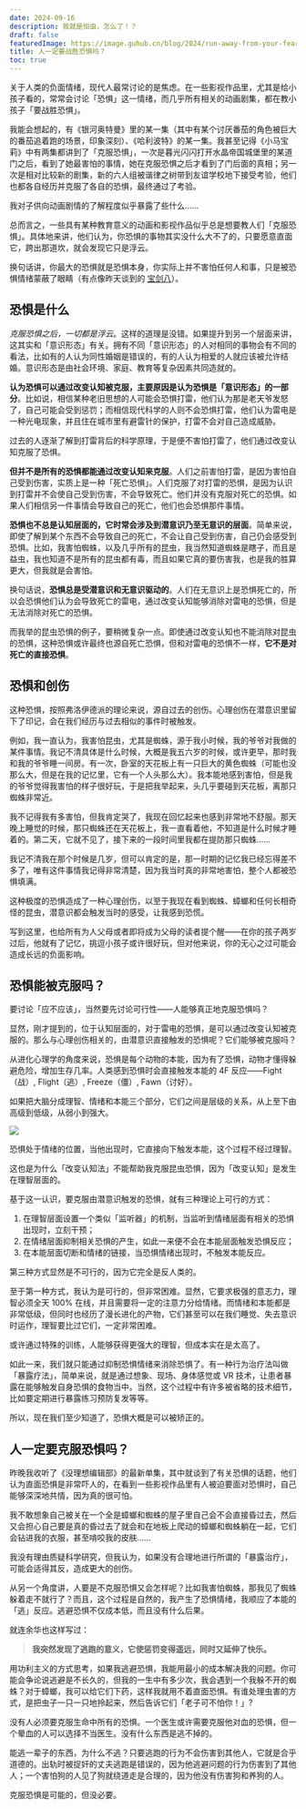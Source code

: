 ```yaml
---
date: 2024-09-16
description: 我就是怕虫，怎么了！？
draft: false
featuredImage: https://image.guhub.cn/blog/2024/run-away-from-your-fear.jpg
title: 人一定要战胜恐惧吗？
toc: true
---
```






关于人类的负面情绪，现代人最常讨论的是焦虑。在一些影视作品里，尤其是给小孩子看的，常常会讨论「恐惧」这一情绪，而几乎所有相关的动画剧集，都在教小孩子「要战胜恐惧」。

我能会想起的，有《银河奥特曼》里的某一集（其中有某个讨厌番茄的角色被巨大的番茄追着跑的场景，印象深刻）、《哈利波特》的某一集。我甚至记得《小马宝莉》中有两集都讲到了「克服恐惧」，一次是暮光闪闪打开水晶帝国城堡里的某道门之后，看到了她最害怕的事情，她在克服恐惧之后才看到了门后面的真相；另一次是相对比较新的剧集，新的六人组被谐律之树带到友谊学校地下接受考验，他们也都各自经历并克服了各自的恐惧，最终通过了考验。

我对子供向动画剧情的了解程度似乎暴露了些什么……

总而言之，一些具有某种教育意义的动画和影视作品似乎总是想要教人们「克服恐惧」。具体地来讲，他们认为，你恐惧的事物其实没什么大不了的，只要愿意直面它，跨出那道坎，就会发现它只是浮云。

换句话讲，你最大的恐惧就是恐惧本身，你实际上并不害怕任何人和事，只是被恐惧情绪蒙蔽了眼睛（有点像昨天谈到的 [宝剑八](/posts/宝剑八-了解无知/)）。

## 恐惧是什么

*克服恐惧之后，一切都是浮云*。这样的道理是没错。如果提升到另一个层面来讲，这其实和「意识形态」有关。拥有不同「意识形态」的人对相同的事物会有不同的看法，比如有的人认为同性婚姻是错误的，有的人认为相爱的人就应该被允许结婚。意识形态是由社会环境、家庭、教育等复杂因素共同造就的。

**认为恐惧可以通过改变认知被克服，主要原因是认为恐惧是「意识形态」的一部分**。比如说，相信某种老旧思想的人可能会恐惧打雷，他们认为那是老天爷发怒了，自己可能会受到惩罚；而相信现代科学的人则不会恐惧打雷，他们认为雷电是一种光电现象，并且住在城市里有避雷针的保护，打雷不会对自己造成威胁。

过去的人逐渐了解到打雷背后的科学原理，于是便不害怕打雷了，他们通过改变认知克服了恐惧。

**但并不是所有的恐惧都能通过改变认知来克服**。人们之前害怕打雷，是因为害怕自己受到伤害，实质上是一种「死亡恐惧」。人们克服了对打雷的恐惧，是因为认识到打雷并不会使自己受到伤害，不会导致死亡。他们并没有克服对死亡的恐惧。如果人们相信另一件事情会导致自己的死亡，他们也会恐惧那件事情。

**恐惧也不总是认知层面的，它时常会涉及到潜意识乃至无意识的层面**。简单来说，即使了解到某个东西不会导致自己的死亡，不会让自己受到伤害，自己仍会感受到恐惧。比如，我害怕蜘蛛，以及几乎所有的昆虫，我当然知道蜘蛛是瞎子，而且是益虫，我也知道不是所有的昆虫都有毒，而且如果它真的要伤害我，也是我的胜算更大，但我就是会害怕。

换句话说，**恐惧总是受潜意识和无意识驱动的**。人们在无意识上是恐惧死亡的，所以会恐惧他们认为会导致死亡的雷电，通过改变认知能够消除对雷电的恐惧，但是无法消除对死亡的恐惧。

而我举的昆虫恐惧的例子，要稍微复杂一点。即使通过改变认知也不能消除对昆虫的恐惧，这种恐惧或许最终也源自死亡恐惧，但和对雷电的恐惧不一样，**它不是对死亡的直接恐惧**。

## 恐惧和创伤

这种恐惧，按照弗洛伊德派的理论来说，源自过去的创伤。心理创伤在潜意识里留下了印记，会在我们经历与过去相似的事件时被触发。

例如，我一直认为，我害怕昆虫，尤其是蜘蛛，源于我小时候，我的爷爷对我做的某件事情。我记不清具体是什么时候，大概是我五六岁的时候，或许更早，那时我和我的爷爷睡一间房。有一次，卧室的天花板上有一只巨大的黄色蜘蛛（可能也没那么大，但是在我的记忆里，它有一个人头那么大）。我本能地感到害怕，但是我的爷爷觉得我害怕的样子很好玩，于是把我举起来，头几乎要碰到天花板，离那只蜘蛛非常近。

我不记得我有多害怕，但我肯定哭了，我现在回忆起来也感到非常地不舒服。那天晚上睡觉的时候，那只蜘蛛还在天花板上，我一直看着他，不知道是什么时候才睡着的。第二天，它就不见了，接下来的一段时间里我都在提防那只蜘蛛……

我记不清我在那个时候是几岁，但可以肯定的是，那一时期的记忆我已经忘得差不多了，唯有这件事情我记得非常清楚，因为我当时真的非常地害怕，整个人都被恐惧填满。

这种极度的恐惧造成了一种心理创伤，以至于我现在看到蜘蛛、蟑螂和任何长相奇怪的昆虫，潜意识都会触发当时的感受，让我感到恐慌。

写到这里，也给所有为人父母或者即将成为父母的读者提个醒——在你的孩子两岁过后，他就有了记忆，挑逗小孩子或许很好玩，但对他来说，你的无心之过可能会造成长远的负面影响。

## 恐惧能被克服吗？

要讨论「应不应该」，当然要先讨论可行性——人能够真正地克服恐惧吗？

显然，刚才提到的，位于认知层面的，对于雷电的恐惧，是可以通过改变认知被克服的。那么与心理创伤相关的，由潜意识直接触发的恐惧呢？它们能够被克服吗？

从进化心理学的角度来说，恐惧是每个动物的本能，因为有了恐惧，动物才懂得躲避危险，增加生存几率。人类感到恐惧时会直接触发本能的 4F 反应——Fight（战）, Flight（逃）, Freeze（僵）, Fawn（讨好）。

如果把大脑分成理智、情绪和本能三个部分，它们之间是层级的关系，从上至下由高级到低级，从弱小到强大。

![](https://image.guhub.cn/blog/2024/layers-of-brain-black.png)

恐惧处于情绪的位置，当他出现时，它直接向下触发本能，这个过程不经过理智。

这也是为什么「改变认知法」不能帮助我克服昆虫恐惧，因为「改变认知」是发生在理智层面的。

基于这一认识，要克服由潜意识触发的恐惧，就有三种理论上可行的方式：

1. 在理智层面设置一个类似「监听器」的机制，当监听到情绪层面有相关的恐惧出现时，立刻干预；
2. 在情绪层面抑制相关恐惧的产生，如此一来便不会在本能层面触发恐惧反应；
3. 在本能层面切断和情绪的链接，当恐惧情绪出现时，不触发本能反应。

第三种方式显然是不可行的，因为它完全是反人类的。

至于第一种方式，我认为是可行的，但非常困难。显然，它要求极强的意志力，理智必须全天 100% 在线，并且需要将一定的注意力分给情绪。而情绪和本能都是非常低级，但同时也经历了漫长进化的产物，它们甚至可以在我们睡觉、失去意识时运作，理智要比过它们，一定非常困难。

或许通过特殊的训练，人能够获得更强大的理智，但成本实在是太高了。

如此一来，我们就只能通过抑制恐惧情绪来消除恐惧了。有一种行为治疗法叫做「暴露疗法」，简单来说，就是通过想象、现场、身体感觉或 VR 技术，让患者暴露在能够触发自身恐惧的食物当中。当然，这个过程中有许多被省略的技术细节，比如要定期进行暴露练习预防复发等等。

所以，现在我们至少知道了，恐惧大概是可以被矫正的。

## 人一定要克服恐惧吗？

昨晚我收听了《没理想编辑部》的最新单集，其中就谈到了有关恐惧的话题，他们认为直面恐惧是非常吓人的，在看到一些影视作品里有人被迫要面对恐惧时，自己能够深深地共情，因为真的很可怕。

我不敢想象自己被关在一个全是蟑螂和蜘蛛的屋子里自己会不会直接昏过去，然后又会担心自己要是真的昏过去了就会和在地板上爬动的蟑螂和蜘蛛躺在一起，它们会钻进我的衣服，甚至啃咬我的皮肤……

我没有理由质疑科学研究，但我认为，如果没有合理地进行所谓的「暴露治疗」，可能会适得其反，造成更大的创伤。

从另一个角度讲，人要是不克服恐惧又会怎样呢？比如我害怕蜘蛛，那我见了蜘蛛躲着走不就行了？而且，这个过程是自然的，我产生了恐惧情绪，我顺应了本能的「逃」反应。逃避恐惧不仅成本低，而且没有什么后果。

就连余华也这样写过：

> **我突然发现了逃跑的意义，它使惩罚变得遥远，同时又延伸了快乐。**

用功利主义的方式思考，如果我逃避恐惧，我能用最小的成本解决我的问题。你可能会争论说逃避是不长久的，但我的一生中有多少次，我会遇到一个我躲不开的蜘蛛？对于蟑螂，我可以给它们下药，这样我就用不着直面恐惧。有谁处理虫害的方式，是把虫子一只一只地拎起来，然后告诉它们「老子可不怕你！」?

没有人必须要克服生命中所有的恐惧。一个医生或许需要克服他对血的恐惧，但一个晕血的人可以选择不当医生。没有什么东西是逃不掉的。

能逃一辈子的东西，为什么不逃？只要逃跑的行为不会伤害到其他人，它就是合乎道德的。出轨时被捉奸的丈夫逃跑是错误的，因为他逃避问题的行为伤害到了其他人；一个害怕狗的人见了狗就绕道走是合理的，因为他没有伤害狗和养狗的人。

克服恐惧是可能的，但没必要。
